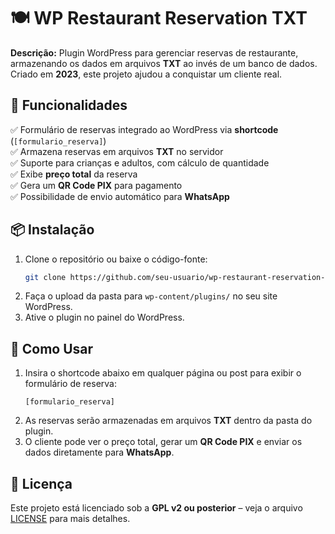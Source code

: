 # 🍽️ WP Restaurant Reservation TXT

**Descrição:** Plugin WordPress para gerenciar reservas de restaurante, armazenando os dados em arquivos **TXT** ao invés de um banco de dados. Criado em **2023**, este projeto ajudou a conquistar um cliente real.

## 🚀 Funcionalidades  
✅ Formulário de reservas integrado ao WordPress via **shortcode** (`[formulario_reserva]`)  
✅ Armazena reservas em arquivos **TXT** no servidor  
✅ Suporte para crianças e adultos, com cálculo de quantidade  
✅ Exibe **preço total** da reserva  
✅ Gera um **QR Code PIX** para pagamento  
✅ Possibilidade de envio automático para **WhatsApp**  

## 📦 Instalação  
1. Clone o repositório ou baixe o código-fonte:  
   ```bash
   git clone https://github.com/seu-usuario/wp-restaurant-reservation-txt.git
   ```  
2. Faça o upload da pasta para `wp-content/plugins/` no seu site WordPress.  
3. Ative o plugin no painel do WordPress.  

## 📂 Como Usar  
1. Insira o shortcode abaixo em qualquer página ou post para exibir o formulário de reserva:  
   ```
   [formulario_reserva]
   ```  
2. As reservas serão armazenadas em arquivos **TXT** dentro da pasta do plugin.  
3. O cliente pode ver o preço total, gerar um **QR Code PIX** e enviar os dados diretamente para **WhatsApp**.  

## 📜 Licença  
Este projeto está licenciado sob a **GPL v2 ou posterior** – veja o arquivo [LICENSE](LICENSE) para mais detalhes.

